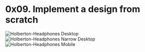 # 0x09. Implement a design from scratch

![Holberton-Headphones Desktop](https://ibb.co/sV19tkF)
![Holberton-Headphones Narrow Desktop](https://ibb.co/QkXY2NT)
![Holberton-Headphones Mobile](https://ibb.co/7jdsS03)
